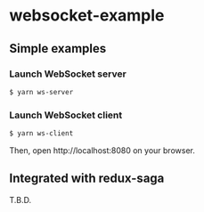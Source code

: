 # websocket-example

## Simple examples

### Launch WebSocket server

```sh
$ yarn ws-server
```

### Launch WebSocket client

```sh
$ yarn ws-client
```

Then, open http://localhost:8080 on your browser.

## Integrated with redux-saga

T.B.D.
